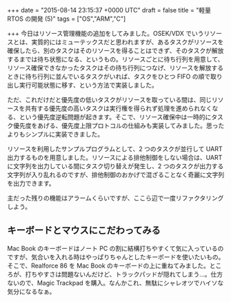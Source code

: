 
+++
date = "2015-08-14 23:15:37 +0000 UTC"
draft = false
title = "軽量 RTOS の開発 (5)"
tags = ["OS","ARM","C"]

+++
今日はリソース管理機能の追加をしてみました。OSEK/VDX でいうリソースとは、実質的にはミューテックスだと思われますが、あるタスクがリソースを確保したら、別のタスクはそのリソースを得ることはできず、そのタスクが解放するまでは待ち状態になる、というもの。リソースごとに待ち行列を用意して、リソース確保できなかったタスクはその待ち行列につなげ、リソースを解放するときに待ち行列に並んでいるタスクがいれば、タスクをひとつ FIFO の順で取り出し実行可能状態に移す、という方法で実装しました。

ただ、これだけだと優先度の低いタスクがリソースを取っている間は、同じリソースを共有する優先度の高いタスクは実行権を得られず処理を進められなくなる、という優先度逆転問題が起きます。そこで、リソース確保中は一時的にタスク優先度をあげる、優先度上限プロトコルの仕組みも実装してみました。思ったよりもシンプルに実装できました。

リソースを利用したサンプルプログラムとして、2 つのタスクが並行して UART 出力するものを用意しました。リソースによる排他制御をしない場合は、UART に文字列を出力している間にタスク切り替えが発生し、2 つのタスクが出力する文字列が入り乱れるのですが、排他制御のおかげで混ざることなく奇麗に文字列を出力できます。

主だった残りの機能はアラームくらいですが、ここら辺で一度リファクタリングしよう。


<div class="github-card" data-user="tanakahx" data-repo="uros" data-width="400" data-height="" data-theme="default"></div>
<script src="https://cdn.jsdelivr.net/github-cards/latest/widget.js"></script>


## キーボードとマウスにこだわってみる

Mac Book のキーボードはノート PC の割に結構打ちやすくて気に入っているのですが、気合いを入れる時はやっぱりちゃんとしたキーボードを使いたいもの。そこで、Realforce 86 を Mac Book のキーボードの上に重ねてみました。ところが、打ちやすさは問題ないんだけど、トラックパッドが隠れてしまう…。仕方ないので、Magic Trackpad を購入。なんかこれ、無駄にシャレオツでハイソな気分になるなぁ。


